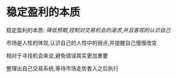 # 稳定盈利的本质

稳定盈利的本质: _降低预期,控制对交易机会的渴求,并且客观的认识自己_

市场是人性的体现,认识自己的人性中的弱点,并提醒自己慢慢改变

相对于寻找机会来说,避免错误其实更加重要

整理出自己交易系统,等待市场走势套入之后执行
